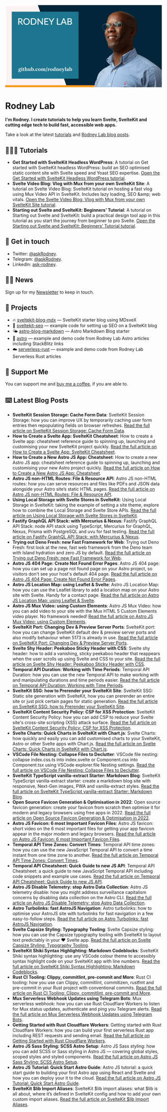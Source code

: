 <img src="./images/rodneylab-github.png" alt="Rodney Lab Github banner">

# Rodney Lab
**I'm Rodney. I create tutorials to help you learn Svelte, SvelteKit and cutting edge tech to build fast, accessible web apps.**

Take a look at the latest <a aria-label="See latest Rodney Lab projects" href="https://plus.rodneylab.com/tutorials" rel="noopener">tutorials</a> and <a aria-label="See latest Rodney Lab projects" href="https://rodneylab.com/blog/" rel="noopener">Rodney Lab blog posts</a>.

## 🧑🏽‍🎓 Tutorials

<!-- TUTORIAL-LIST:START -->
- **Get Started with SvelteKit Headless WordPress**: A tutorial on Get started with SvelteKit headless WordPress: build an SEO optimised static content site with Svelte speed and Yoast SEO expertise. <a aria-label="Read Rodney Lab post on Get Started with SvelteKit Headless WordPress" href="https://plus.rodneylab.com/tutorials/get-started-sveltekit-headless-wordpress" rel="noopener">Open the Get Started with SvelteKit Headless WordPress tutorial</a>.
- **Svelte Video Blog: Vlog with Mux from your own SvelteKit Site**: A tutorial on Svelte Video Blog: SvelteKit tutorial on hosting a fast vlog using Mux Video API in SvelteKit. Includes lazy loading, SEO &amp;amp; web vitals. <a aria-label="Read Rodney Lab post on Svelte Video Blog: Vlog with Mux from your own SvelteKit Site" href="https://plus.rodneylab.com/tutorials/svelte-video-blog" rel="noopener">Open the Svelte Video Blog: Vlog with Mux from your own SvelteKit Site tutorial</a>.
- **Starting out Svelte and SvelteKit: Beginners’ Tutorial**: A tutorial on Starting out Svelte and SvelteKit: build a practical design tool app in this tutorial as you start the journey from beginner to pro Svelte. <a aria-label="Read Rodney Lab post on Starting out Svelte and SvelteKit: Beginners’ Tutorial" href="https://plus.rodneylab.com/tutorials/starting-out-svelte-sveltekit" rel="noopener">Open the Starting out Svelte and SvelteKit: Beginners’ Tutorial tutorial</a>.<!-- TUTORIAL-LIST:END -->


## 📱 Get in touch

- Twitter: <a aria-label="Direct message Rodney Lab on twitter" href="https://twitter.com/messages/compose?recipient_id=1323579817258831875" target="_blank" rel="nofollow noopener noreferrer">@askRodney</a>.
- Telegram: <a aria-label="Direct message Rodney Lab on Telegram" href="https://t.me/askRodney" target="_blank" rel="nofollow noopener noreferrer">@askRodney</a>.
- LinkedIn: <a aria-label="Direct message Rodney Lab on LinkedIn" href="https://uk.linkedin.com/in/ask-rodney" target="_blank" rel="nofollow noopener noreferrer">ask-rodney</a>.

## 🧑🏽 News

Sign up for my <a aria-label="Sign up the the Rodney Lab newsletter" href="https://rodneylab.com/about/#newsletter" rel="noopener">Newsletter</a> to keep in touch.


## 🔩 Projects

- 🔥 [sveltekit-blog-mdx](https://github.com/rodneylab/sveltekit-blog-mdx) &mdash; SvelteKit starter blog using MDsveX
- 🤖 [sveltekit-seo](https://github.com/rodneylab/sveltekit-seo) &mdash; example code for setting up SEO on a SvelteKit blog
- 🌤 [astro-blog-markdown](https://github.com/rodneylab/astro-blog-markdown) &mdash; Astro Markdown Blog starter
- 🚀 [astro](https://github.com/rodneylab/astro) &mdash; example and demo code from Rodney Lab Astro articles including StackBlitz links
- ☁️ [serverless-rust](https://github.com/rodneylab/serverless-rust) &mdash; example and demo code from Rodney Lab Serverless Rust articles

## 💙 Support Me

You can support me and <a aria-label="Support Rodney Lab via by me a coffee" href="https://rodneylab.com/giving/" rel="noopener">buy me a coffee</a>, if you are able to.


## ⌨️ Latest Blog Posts


<!-- BLOG-POST-LIST:START -->
- **SvelteKit Session Storage: Cache Form Data**: SvelteKit Session Storage: how you can improve UX by temporarily caching user form entries then repopulating fields on browser refreshes. <a aria-label="Read Rodney Lab post on SvelteKit Session Storage: Cache Form Data" href="https://rodneylab.com/sveltekit-session-storage/" rel="noopener">Read the full article on SvelteKit Session Storage: Cache Form Data</a>.
- **How to Create a Svelte App: SvelteKit Cheatsheet**: How to create a Svelte app: cheatsheet reference guide to spinning up, launching and customising your new SvelteKit project quickly. <a aria-label="Read Rodney Lab post on How to Create a Svelte App: SvelteKit Cheatsheet" href="https://rodneylab.com/how-to-create-svelte-app/" rel="noopener">Read the full article on How to Create a Svelte App: SvelteKit Cheatsheet</a>.
- **How to Create a New Astro JS App: Cheatsheet**: How to create a new Astro JS app: cheatsheet reference guide to spinning up, launching and customising your new Astro project quickly. <a aria-label="Read Rodney Lab post on How to Create a New Astro JS App: Cheatsheet" href="https://rodneylab.com/how-to-create-new-astro-js-app/" rel="noopener">Read the full article on How to Create a New Astro JS App: Cheatsheet</a>.
- **Astro JS non-HTML Routes: File &amp; Resource API**: Astro JS non-HTML routes: how you can serve resources and files like PDFs and JSON data alongside your Astro site’s static HTML pages. <a aria-label="Read Rodney Lab post on Astro JS non-HTML Routes: File &amp; Resource API" href="https://rodneylab.com/astro-js-non-html-routes/" rel="noopener">Read the full article on Astro JS non-HTML Routes: File &amp; Resource API</a>.
- **Using Local Storage with Svelte Stores in SvelteKit**: Using Local Storage in SvelteKit: taking the example of setting a site theme, explore how to combine the Local Storage and Svelte Store APIs. <a aria-label="Read Rodney Lab post on Using Local Storage with Svelte Stores in SvelteKit" href="https://rodneylab.com/using-local-storage-sveltekit/" rel="noopener">Read the full article on Using Local Storage with Svelte Stores in SvelteKit</a>.
- **Fastify GraphQL API Stack: with Mercurius &amp; Nexus**: Fastify GraphQL API Stack: node API stack using TypeScript, Mercurius for GraphQL, Nexus, Prisma with PostgreSQL and uvu for fast testing. <a aria-label="Read Rodney Lab post on Fastify GraphQL API Stack: with Mercurius &amp; Nexus" href="https://rodneylab.com/fastify-graphql-api-stack/" rel="noopener">Read the full article on Fastify GraphQL API Stack: with Mercurius &amp; Nexus</a>.
- **Trying out Deno Fresh: new Fast Framework for Web**: Trying out Deno Fresh: first look at the new, fast web framework from the Deno team with Island hydration and zero JS by default. <a aria-label="Read Rodney Lab post on Trying out Deno Fresh: new Fast Framework for Web" href="https://rodneylab.com/trying-out-deno-fresh/" rel="noopener">Read the full article on Trying out Deno Fresh: new Fast Framework for Web</a>.
- **Astro JS 404 Page: Create Not Found Error Pages**: Astro JS 404 page: how you can set up a page not found page on your Astro project, so visitors don&#39;t see your host&#39;s default 404 page. <a aria-label="Read Rodney Lab post on Astro JS 404 Page: Create Not Found Error Pages" href="https://rodneylab.com/astro-js-404-page/" rel="noopener">Read the full article on Astro JS 404 Page: Create Not Found Error Pages</a>.
- **Astro JS Location Map: using Leaflet &amp; Svelte**: Astro JS Location Map: how you can use the Leaflet library to add a location map on your Astro site with Svelte. Handy for a contact page. <a aria-label="Read Rodney Lab post on Astro JS Location Map: using Leaflet &amp; Svelte" href="https://rodneylab.com/astro-js-location-map/" rel="noopener">Read the full article on Astro JS Location Map: using Leaflet &amp; Svelte</a>.
- **Astro JS Mux Video: using Custom Elements**: Astro JS Mux Video: how you can add video to your site with the Mux HTML 5 Custom Elements video player. No framework needed! <a aria-label="Read Rodney Lab post on Astro JS Mux Video: using Custom Elements" href="https://rodneylab.com/astro-js-mux-video/" rel="noopener">Read the full article on Astro JS Mux Video: using Custom Elements</a>.
- **SvelteKit Port: Changing Dev &amp; Preview Server Ports**: SvelteKit port: how you can change SvelteKit default dev &amp; preview server ports and also modify behaviour when 5173 is already in use. <a aria-label="Read Rodney Lab post on SvelteKit Port: Changing Dev &amp; Preview Server Ports" href="https://rodneylab.com/sveltekit-port/" rel="noopener">Read the full article on SvelteKit Port: Changing Dev &amp; Preview Server Ports</a>.
- **Svelte Shy Header: Peekaboo Sticky Header with CSS**: Svelte shy header: how to add a vanishing, sticky peekaboo header that reappears when the user scrolls up using Svelte and CSS to your site. <a aria-label="Read Rodney Lab post on Svelte Shy Header: Peekaboo Sticky Header with CSS" href="https://rodneylab.com/svelte-shy-header/" rel="noopener">Read the full article on Svelte Shy Header: Peekaboo Sticky Header with CSS</a>.
- **Temporal API Duration: Working with Time Periods**: Temporal API Duration: how you can use the new Temporal API to make working with and manipulating durations and time periods easier. <a aria-label="Read Rodney Lab post on Temporal API Duration: Working with Time Periods" href="https://rodneylab.com/temporal-api-duration/" rel="noopener">Read the full article on Temporal API Duration: Working with Time Periods</a>.
- **SvelteKit SSG: how to Prerender your SvelteKit Site**: SvelteKit SSG: Static site generation with SvelteKit, how you can prerender an entire site or just pick certain pages for static generation. <a aria-label="Read Rodney Lab post on SvelteKit SSG: how to Prerender your SvelteKit Site" href="https://rodneylab.com/sveltekit-ssg/" rel="noopener">Read the full article on SvelteKit SSG: how to Prerender your SvelteKit Site</a>.
- **SvelteKit Content Security Policy: CSP for XSS Protection**: SvelteKit Content Security Policy: how you can add CSP to reduce your Svelte site&#39;s cross-site scripting &lpar;XSS&rpar; attack surface. <a aria-label="Read Rodney Lab post on SvelteKit Content Security Policy: CSP for XSS Protection" href="https://rodneylab.com/sveltekit-content-security-policy/" rel="noopener">Read the full article on SvelteKit Content Security Policy: CSP for XSS Protection</a>.
- **Svelte Charts: Quick Charts in SvelteKit with Chart.js**: Svelte Charts: how quickly and easily you can add customised charts to your SvelteKit, Astro or other Svelte apps with Chart.js. <a aria-label="Read Rodney Lab post on Svelte Charts: Quick Charts in SvelteKit with Chart.js" href="https://rodneylab.com/svelte-charts/" rel="noopener">Read the full article on Svelte Charts: Quick Charts in SvelteKit with Chart.js</a>.
- **VSCode File Nesting: Collapse Files to Declutter**: VSCode file nesting: collapse index.css.ts into index.svelte or Component.css into Component.tsx using VSCode explorer.file Nesting settings. <a aria-label="Read Rodney Lab post on VSCode File Nesting: Collapse Files to Declutter" href="https://rodneylab.com/vscode-file-nesting/" rel="noopener">Read the full article on VSCode File Nesting: Collapse Files to Declutter</a>.
- **SvelteKit TypeScript vanilla-extract Starter: Markdown Blog**: SvelteKit TypeScript vanilla-extract starter: create a markdown blog site with responsive, Next-Gen images, PWA and vanilla-extract styles. <a aria-label="Read Rodney Lab post on SvelteKit TypeScript vanilla-extract Starter: Markdown Blog" href="https://rodneylab.com/sveltekit-typescript-vanilla-extract-starter/" rel="noopener">Read the full article on SvelteKit TypeScript vanilla-extract Starter: Markdown Blog</a>.
- **Open Source Favicon Generation &amp; Optimisation in 2022**: Open source favicon generation: create your favicon from scratch then optimise it for modern and legacy browsers using free apps in 2022. <a aria-label="Read Rodney Lab post on Open Source Favicon Generation &amp; Optimisation in 2022" href="https://rodneylab.com/open-source-favicon-generation/" rel="noopener">Read the full article on Open Source Favicon Generation &amp; Optimisation in 2022</a>.
- **Astro JS Favicon: 6 most Important Favicon Files**: Astro JS favicon: short video on the 6 most important files for getting your app favicon appear in the major modern and legacy browsers. <a aria-label="Read Rodney Lab post on Astro JS Favicon: 6 most Important Favicon Files" href="https://rodneylab.com/astro-js-favicon/" rel="noopener">Read the full article on Astro JS Favicon: 6 most Important Favicon Files</a>.
- **Temporal API Time Zones: Convert Times**: Temporal API time zones: how you can use the new JavaScript Temporal API to convert a time instant from one time zone to another. <a aria-label="Read Rodney Lab post on Temporal API Time Zones: Convert Times" href="https://rodneylab.com/temporal-api-time-zones/" rel="noopener">Read the full article on Temporal API Time Zones: Convert Times</a>.
- **Temporal API Cheatsheet: Quick Guide to new JS API**: Temporal API Cheatsheet: a quick guide to new JavaScript Temporal API including code snippets and example use cases. <a aria-label="Read Rodney Lab post on Temporal API Cheatsheet: Quick Guide to new JS API" href="https://rodneylab.com/temporal-api-cheatsheet/" rel="noopener">Read the full article on Temporal API Cheatsheet: Quick Guide to new JS API</a>.
- **Astro JS Disable Telemetry: stop Astro Data Collection**: Astro JS telemetry disable: how you might address surveillance capitalism concerns by disabling data collection on the Astro CLI. <a aria-label="Read Rodney Lab post on Astro JS Disable Telemetry: stop Astro Data Collection" href="https://rodneylab.com/astro-js-disable-telemetry/" rel="noopener">Read the full article on Astro JS Disable Telemetry: stop Astro Data Collection</a>.
- **Astro Turbolinks: fast AstroJS Navigation**: Astro turbolinks: how to optimise your AstroJS site with turbolinks for fast navigation in a few easy-to-follow steps. <a aria-label="Read Rodney Lab post on Astro Turbolinks: fast AstroJS Navigation" href="https://rodneylab.com/astro-turbolinks/" rel="noopener">Read the full article on Astro Turbolinks: fast AstroJS Navigation</a>.
- **Svelte Capsize Styling: Typography Tooling**: Svelte Capsize styling: how you can use the Capsize typography tooling with SvelteKit to layout text predictably in your ❤️ Svelte app. <a aria-label="Read Rodney Lab post on Svelte Capsize Styling: Typography Tooling" href="https://rodneylab.com/svelte-capsize-styling/" rel="noopener">Read the full article on Svelte Capsize Styling: Typography Tooling</a>.
- **SvelteKit Shiki Syntax Highlighting: Markdown Codeblocks**: SvelteKit Shiki syntax highlighting: use any VSCode colour theme to accessibly syntax highlight code on your SvelteKit app with line numbers. <a aria-label="Read Rodney Lab post on SvelteKit Shiki Syntax Highlighting: Markdown Codeblocks" href="https://rodneylab.com/sveltekit-shiki-syntax-highlighting/" rel="noopener">Read the full article on SvelteKit Shiki Syntax Highlighting: Markdown Codeblocks</a>.
- **Rust CI Tooling: Clippy, commitlint, pre-commit and More**: Rust CI tooling: how you use can Clippy, commitlint, commitizen, rustfmt and pre-commit in your Rust project with conventional commits. <a aria-label="Read Rodney Lab post on Rust CI Tooling: Clippy, commitlint, pre-commit and More" href="https://rodneylab.com/rust-ci-tooling/" rel="noopener">Read the full article on Rust CI Tooling: Clippy, commitlint, pre-commit and More</a>.
- **Mux Serverless Webhook Updates using Telegram Bots**: Mux serverless webhook: how you can use Rust Cloudflare Workers to listen for Mux status updates, authenticate and ping you Telegram alerts. <a aria-label="Read Rodney Lab post on Mux Serverless Webhook Updates using Telegram Bots" href="https://rodneylab.com/mux-serverless-webhook-updates/" rel="noopener">Read the full article on Mux Serverless Webhook Updates using Telegram Bots</a>.
- **Getting Started with Rust Cloudflare Workers**: Getting started with Rust Cloudflare Workers: how you can build your first serverless Rust app including REST requests and sending email. <a aria-label="Read Rodney Lab post on Getting Started with Rust Cloudflare Workers" href="https://rodneylab.com/getting-started-rust-cloudflare-workers/" rel="noopener">Read the full article on Getting Started with Rust Cloudflare Workers</a>.
- **Astro JS Sass Styling: SCSS Astro Setup**: Astro JS Sass styling: how you can add SCSS or Sass styling in Astro JS — covering global styles, scoped styles and styled components. <a aria-label="Read Rodney Lab post on Astro JS Sass Styling: SCSS Astro Setup" href="https://rodneylab.com/astro-js-sass-styling/" rel="noopener">Read the full article on Astro JS Sass Styling: SCSS Astro Setup</a>.
- **Astro JS Tutorial: Quick Start Astro Guide**: Astro JS tutorial: a quick start guide to building your first Astro app using React and Svelte and how you can deploy your it to the cloud. <a aria-label="Read Rodney Lab post on Astro JS Tutorial: Quick Start Astro Guide" href="https://rodneylab.com/astro-js-tutorial/" rel="noopener">Read the full article on Astro JS Tutorial: Quick Start Astro Guide</a>.
- **SvelteKit $lib Import Aliases**: SvelteKit $lib import aliases: what $lib is all about, where it’s defined in SvelteKit config and how to add your own custom import aliases. <a aria-label="Read Rodney Lab post on SvelteKit $lib Import Aliases" href="https://rodneylab.com/sveltekit-lib/" rel="noopener">Read the full article on SvelteKit $lib Import Aliases</a>.<!-- BLOG-POST-LIST:END -->
